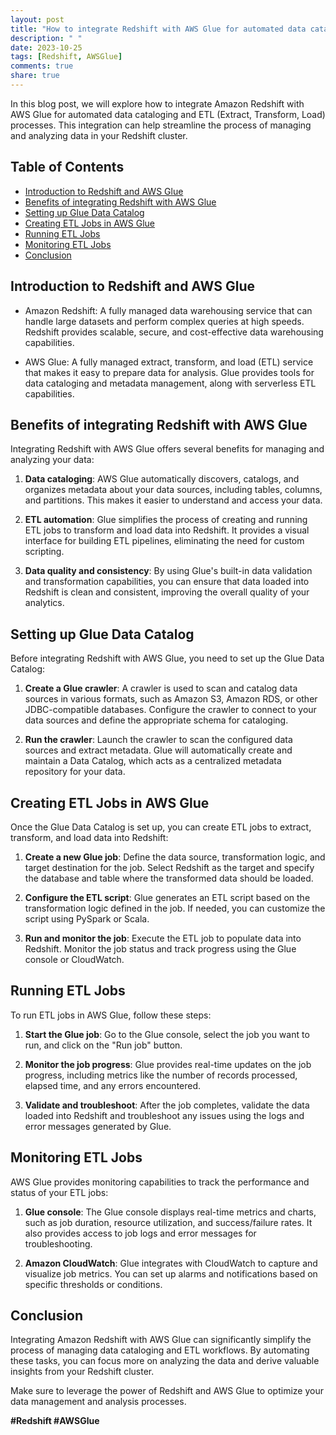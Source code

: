 ```yaml
---
layout: post
title: "How to integrate Redshift with AWS Glue for automated data cataloging and ETL."
description: " "
date: 2023-10-25
tags: [Redshift, AWSGlue]
comments: true
share: true
---
```


In this blog post, we will explore how to integrate Amazon Redshift with AWS Glue for automated data cataloging and ETL (Extract, Transform, Load) processes. This integration can help streamline the process of managing and analyzing data in your Redshift cluster.

## Table of Contents
- [Introduction to Redshift and AWS Glue](#introduction-to-redshift-and-aws-glue)
- [Benefits of integrating Redshift with AWS Glue](#benefits-of-integrating-redshift-with-aws-glue)
- [Setting up Glue Data Catalog](#setting-up-glue-data-catalog)
- [Creating ETL Jobs in AWS Glue](#creating-etl-jobs-in-aws-glue)
- [Running ETL Jobs](#running-etl-jobs)
- [Monitoring ETL Jobs](#monitoring-etl-jobs)
- [Conclusion](#conclusion)

## Introduction to Redshift and AWS Glue

- Amazon Redshift: A fully managed data warehousing service that can handle large datasets and perform complex queries at high speeds. Redshift provides scalable, secure, and cost-effective data warehousing capabilities.

- AWS Glue: A fully managed extract, transform, and load (ETL) service that makes it easy to prepare data for analysis. Glue provides tools for data cataloging and metadata management, along with serverless ETL capabilities.

## Benefits of integrating Redshift with AWS Glue

Integrating Redshift with AWS Glue offers several benefits for managing and analyzing your data:

1. **Data cataloging**: AWS Glue automatically discovers, catalogs, and organizes metadata about your data sources, including tables, columns, and partitions. This makes it easier to understand and access your data.

2. **ETL automation**: Glue simplifies the process of creating and running ETL jobs to transform and load data into Redshift. It provides a visual interface for building ETL pipelines, eliminating the need for custom scripting.

3. **Data quality and consistency**: By using Glue's built-in data validation and transformation capabilities, you can ensure that data loaded into Redshift is clean and consistent, improving the overall quality of your analytics.

## Setting up Glue Data Catalog

Before integrating Redshift with AWS Glue, you need to set up the Glue Data Catalog:

1. **Create a Glue crawler**: A crawler is used to scan and catalog data sources in various formats, such as Amazon S3, Amazon RDS, or other JDBC-compatible databases. Configure the crawler to connect to your data sources and define the appropriate schema for cataloging.

2. **Run the crawler**: Launch the crawler to scan the configured data sources and extract metadata. Glue will automatically create and maintain a Data Catalog, which acts as a centralized metadata repository for your data.

## Creating ETL Jobs in AWS Glue

Once the Glue Data Catalog is set up, you can create ETL jobs to extract, transform, and load data into Redshift:

1. **Create a new Glue job**: Define the data source, transformation logic, and target destination for the job. Select Redshift as the target and specify the database and table where the transformed data should be loaded.

2. **Configure the ETL script**: Glue generates an ETL script based on the transformation logic defined in the job. If needed, you can customize the script using PySpark or Scala.

3. **Run and monitor the job**: Execute the ETL job to populate data into Redshift. Monitor the job status and track progress using the Glue console or CloudWatch.

## Running ETL Jobs

To run ETL jobs in AWS Glue, follow these steps:

1. **Start the Glue job**: Go to the Glue console, select the job you want to run, and click on the "Run job" button.

2. **Monitor the job progress**: Glue provides real-time updates on the job progress, including metrics like the number of records processed, elapsed time, and any errors encountered.

3. **Validate and troubleshoot**: After the job completes, validate the data loaded into Redshift and troubleshoot any issues using the logs and error messages generated by Glue.

## Monitoring ETL Jobs

AWS Glue provides monitoring capabilities to track the performance and status of your ETL jobs:

1. **Glue console**: The Glue console displays real-time metrics and charts, such as job duration, resource utilization, and success/failure rates. It also provides access to job logs and error messages for troubleshooting.

2. **Amazon CloudWatch**: Glue integrates with CloudWatch to capture and visualize job metrics. You can set up alarms and notifications based on specific thresholds or conditions.

## Conclusion

Integrating Amazon Redshift with AWS Glue can significantly simplify the process of managing data cataloging and ETL workflows. By automating these tasks, you can focus more on analyzing the data and derive valuable insights from your Redshift cluster.

Make sure to leverage the power of Redshift and AWS Glue to optimize your data management and analysis processes.

**#Redshift #AWSGlue**